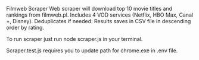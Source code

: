 Filmweb Scraper
Web scraper will download top 10 movie titles and rankings from filmweb.pl. 
Includes 4 VOD services (Netflix, HBO Max, Canal +, Disney). 
Deduplicates if needed. Results saves in CSV file in descending order by rating.

To run scraper just run node scraper.js in your terminal.

Scraper.test.js requires you to update path for chrome.exe in .env file.

